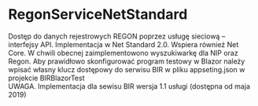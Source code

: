 # RegonServiceNetStandard
Dostęp do danych rejestrowych REGON poprzez usługę sieciową – interfejsy API. Implementacja w Net Standard 2.0. Wspiera również Net Core.
W chwili obecnej zaimplementowono wyszukiwarkę dla NIP oraz Regon. 
Aby prawidłowo skonfigurować program testowy w Blazor należy wpisać własny klucz dostępowy do serwisu BIR w pliku appseting.json w projekcie BIRBlazorTest\
UWAGA. Implementacja dla sewisu BIR wersja 1.1 usługi (dostępna od maja 2019)
